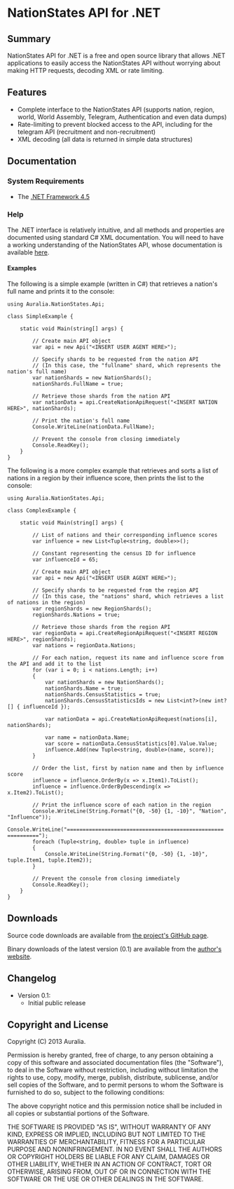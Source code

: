 # NationStates API for .NET #

## Summary ##

NationStates API for .NET is a free and open source library that allows .NET applications to easily access the NationStates API without worrying about making HTTP requests, decoding XML or rate limiting.

## Features ##

* Complete interface to the NationStates API (supports nation, region, world, World Assembly, Telegram, Authentication and even data dumps)
* Rate-limiting to prevent blocked access to the API, including for the telegram API (recruitment and non-recruitment)
* XML decoding (all data is returned in simple data structures)

## Documentation ##

### System Requirements ###
* The [.NET Framework 4.5](http://www.microsoft.com/en-ca/download/details.aspx?id=30653)

### Help ###

The .NET interface is relatively intuitive, and all methods and properties are documented using standard C# XML documentation. You will need to have a working understanding of the NationStates API, whose documentation is available [here](http://www.nationstates.net/pages/api.html).

#### Examples ####

The following is a simple example (written in C#) that retrieves a nation's full name and prints it to the console:

	using Auralia.NationStates.Api;

	class SimpleExample {

		static void Main(string[] args) {
			
			// Create main API object
			var api = new Api("<INSERT USER AGENT HERE>");

			// Specify shards to be requested from the nation API
			// (In this case, the "fullname" shard, which represents the nation's full name)
		    var nationShards = new NationShards();
		    nationShards.FullName = true;
		
			// Retrieve those shards from the nation API
		    var nationData = api.CreateNationApiRequest("<INSERT NATION HERE>", nationShards);
		
			// Print the nation's full name 
		    Console.WriteLine(nationData.FullName);
		
			// Prevent the console from closing immediately
		    Console.ReadKey();
		}
	}

The following is a more complex example that retrieves and sorts a list of nations in a region by their influence score, then prints the list to the console:

	using Auralia.NationStates.Api;

	class ComplexExample {

		static void Main(string[] args) {
			
			// List of nations and their corresponding influence scores
			var influence = new List<Tuple<string, double>>();
            
			// Constant representing the census ID for influence
			var influenceId = 65;

			// Create main API object
            var api = new Api("<INSERT USER AGENT HERE>");

			// Specify shards to be requested from the region API
			// (In this case, the "nations" shard, which retrieves a list of nations in the region)
            var regionShards = new RegionShards();
            regionShards.Nations = true;

			// Retrieve those shards from the region API
            var regionData = api.CreateRegionApiRequest("<INSERT REGION HERE>", regionShards);
            var nations = regionData.Nations;

			// For each nation, request its name and influence score from the API and add it to the list
            for (var i = 0; i < nations.Length; i++)
            {
                var nationShards = new NationShards();
                nationShards.Name = true;
                nationShards.CensusStatistics = true;
                nationShards.CensusStatisticsIds = new List<int?>(new int?[] { influenceId });

                var nationData = api.CreateNationApiRequest(nations[i], nationShards);
                
                var name = nationData.Name;
                var score = nationData.CensusStatistics[0].Value.Value;
                influence.Add(new Tuple<string, double>(name, score));
            }

			// Order the list, first by nation name and then by influence score
            influence = influence.OrderBy(x => x.Item1).ToList();
            influence = influence.OrderByDescending(x => x.Item2).ToList();

			// Print the influence score of each nation in the region
            Console.WriteLine(String.Format("{0, -50} {1, -10}", "Nation", "Influence"));
            Console.WriteLine("================================================== ==========");
            foreach (Tuple<string, double> tuple in influence)
            {
                Console.WriteLine(String.Format("{0, -50} {1, -10}", tuple.Item1, tuple.Item2));
            }

			// Prevent the console from closing immediately
            Console.ReadKey();
		}
	}

## Downloads ##

Source code downloads are available from [the project's GitHub page](https://github.com/auralia/nationstates-api-for-.net).

Binary downloads of the latest version (0.1) are available from the [author's website](http://www.auralia.me).

## Changelog ##
* Version 0.1:
	* Initial public release

## Copyright and License ##
Copyright (C) 2013 Auralia.

Permission is hereby granted, free of charge, to any person obtaining a copy of this software and associated documentation files (the "Software"), to deal in the Software without restriction, including without limitation the rights to use, copy, modify, merge, publish, distribute, sublicense, and/or sell copies of the Software, and to permit persons to whom the Software is furnished to do so, subject to the following conditions:

The above copyright notice and this permission notice shall be included in all copies or substantial portions of the Software.

THE SOFTWARE IS PROVIDED "AS IS", WITHOUT WARRANTY OF ANY KIND, EXPRESS OR IMPLIED, INCLUDING BUT NOT LIMITED TO THE WARRANTIES OF MERCHANTABILITY, FITNESS FOR A PARTICULAR PURPOSE AND NONINFRINGEMENT. IN NO EVENT SHALL THE AUTHORS OR COPYRIGHT HOLDERS BE LIABLE FOR ANY CLAIM, DAMAGES OR OTHER LIABILITY, WHETHER IN AN ACTION OF CONTRACT, TORT OR OTHERWISE, ARISING FROM, OUT OF OR IN CONNECTION WITH THE SOFTWARE OR THE USE OR OTHER DEALINGS IN THE SOFTWARE.